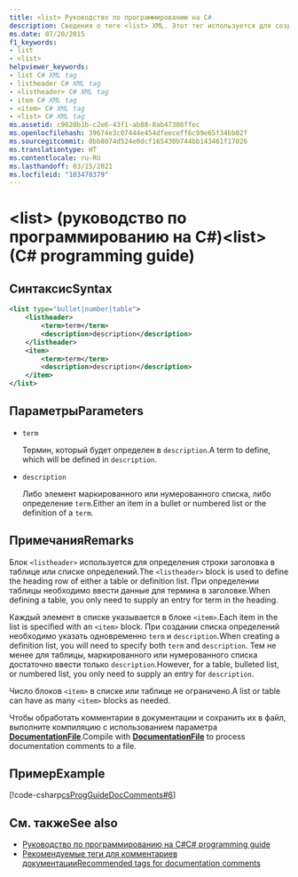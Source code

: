 ```yaml
---
title: <list> Руководство по программированию на C#.
description: Сведения о теге <list> XML. Этот тег используется для создания таблиц и определений, маркированных или нумерованных списков с помощью блоков item.
ms.date: 07/20/2015
f1_keywords:
- list
- <list>
helpviewer_keywords:
- list C# XML tag
- listheader C# XML tag
- <listheader> C# XML tag
- item C# XML tag
- <item> C# XML tag
- <list> C# XML tag
ms.assetid: c9620b1b-c2e6-43f1-ab88-8ab47308ffec
ms.openlocfilehash: 39674e3c07444e454dfeeceff6c99e65f34bb02f
ms.sourcegitcommit: 0bb8074d524e0dcf165430b744bb143461f17026
ms.translationtype: HT
ms.contentlocale: ru-RU
ms.lasthandoff: 03/15/2021
ms.locfileid: "103478379"
---
```

# <a name="list-c-programming-guide"></a><span data-ttu-id="c941e-105">\<list> (руководство по программированию на C#)</span><span class="sxs-lookup"><span data-stu-id="c941e-105">\<list> (C# programming guide)</span></span>

## <a name="syntax"></a><span data-ttu-id="c941e-106">Синтаксис</span><span class="sxs-lookup"><span data-stu-id="c941e-106">Syntax</span></span>

```xml
<list type="bullet|number|table">
    <listheader>
        <term>term</term>
        <description>description</description>
    </listheader>
    <item>
        <term>term</term>
        <description>description</description>
    </item>
</list>
```

## <a name="parameters"></a><span data-ttu-id="c941e-107">Параметры</span><span class="sxs-lookup"><span data-stu-id="c941e-107">Parameters</span></span>

- `term`

  <span data-ttu-id="c941e-108">Термин, который будет определен в `description`.</span><span class="sxs-lookup"><span data-stu-id="c941e-108">A term to define, which will be defined in `description`.</span></span>

- `description`

  <span data-ttu-id="c941e-109">Либо элемент маркированного или нумерованного списка, либо определение `term`.</span><span class="sxs-lookup"><span data-stu-id="c941e-109">Either an item in a bullet or numbered list or the definition of a `term`.</span></span>
  
## <a name="remarks"></a><span data-ttu-id="c941e-110">Примечания</span><span class="sxs-lookup"><span data-stu-id="c941e-110">Remarks</span></span>

<span data-ttu-id="c941e-111">Блок `<listheader>` используется для определения строки заголовка в таблице или списке определений.</span><span class="sxs-lookup"><span data-stu-id="c941e-111">The `<listheader>` block is used to define the heading row of either a table or definition list.</span></span> <span data-ttu-id="c941e-112">При определении таблицы необходимо ввести данные для термина в заголовке.</span><span class="sxs-lookup"><span data-stu-id="c941e-112">When defining a table, you only need to supply an entry for term in the heading.</span></span>

<span data-ttu-id="c941e-113">Каждый элемент в списке указывается в блоке `<item>`.</span><span class="sxs-lookup"><span data-stu-id="c941e-113">Each item in the list is specified with an `<item>` block.</span></span> <span data-ttu-id="c941e-114">При создании списка определений необходимо указать одновременно `term` и `description`.</span><span class="sxs-lookup"><span data-stu-id="c941e-114">When creating a definition list, you will need to specify both `term` and `description`.</span></span> <span data-ttu-id="c941e-115">Тем не менее для таблицы, маркированного или нумерованного списка достаточно ввести только `description`.</span><span class="sxs-lookup"><span data-stu-id="c941e-115">However, for a table, bulleted list, or numbered list, you only need to supply an entry for `description`.</span></span>

<span data-ttu-id="c941e-116">Число блоков `<item>` в списке или таблице не ограничено.</span><span class="sxs-lookup"><span data-stu-id="c941e-116">A list or table can have as many `<item>` blocks as needed.</span></span>

<span data-ttu-id="c941e-117">Чтобы обработать комментарии в документации и сохранить их в файл, выполните компиляцию с использованием параметра [**DocumentationFile**](../../language-reference/compiler-options/output.md#documentationfile).</span><span class="sxs-lookup"><span data-stu-id="c941e-117">Compile with [**DocumentationFile**](../../language-reference/compiler-options/output.md#documentationfile) to process documentation comments to a file.</span></span>

## <a name="example"></a><span data-ttu-id="c941e-118">Пример</span><span class="sxs-lookup"><span data-stu-id="c941e-118">Example</span></span>

[!code-csharp[csProgGuideDocComments#6](~/samples/snippets/csharp/VS_Snippets_VBCSharp/csProgGuideDocComments/CS/DocComments.cs#6)]

## <a name="see-also"></a><span data-ttu-id="c941e-119">См. также</span><span class="sxs-lookup"><span data-stu-id="c941e-119">See also</span></span>

- [<span data-ttu-id="c941e-120">Руководство по программированию на C#</span><span class="sxs-lookup"><span data-stu-id="c941e-120">C# programming guide</span></span>](../index.md)
- [<span data-ttu-id="c941e-121">Рекомендуемые теги для комментариев документации</span><span class="sxs-lookup"><span data-stu-id="c941e-121">Recommended tags for documentation comments</span></span>](./recommended-tags-for-documentation-comments.md)

